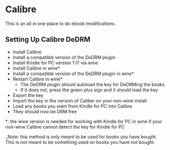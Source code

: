 # Calibre

This is an all in one place to do ebook modifications.

## Setting Up Calibre DeDRM

- Install Calibre
- Install a compatible version of the DeDRM plugin
- Install Kindle for PC version 1.17 via wine
- Install Calibre in wine*
- Install a compatible version of the DeDRM plugin in wine*
- Restart Calibre in wine*
  - The DeDRM plugin should autoload the key for DeDRMing the books
  - If it does not, press the green plus sign and it should load the key
- Export the key
- Import the key in the version of Caliber on your non-wine install
- Load any books you want from Kindle for PC into Calibre
- They should now be DRM free

*: the wine version is needed for working with Kindle for PC in wine if your non-wine Calibre cannot detect the key for Kindle for PC 

_Note: this method is only meant to be used for books you have bought. This is not meant to be something used on books you have not bought.
